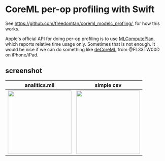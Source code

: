 # CoreML per-op profiling with Swift

See https://github.com/freedomtan/coreml_modelc_profling/, for how this works.

Apple's official API for doing per-op profiling is to use [MLComputePlan](https://developer.apple.com/documentation/coreml/mlcomputeplan-85vdw?language=objc), which reports relative time usage only. Sometimes that is not enough. It would be nice if we can do something like [deCoreML](https://github.com/FL33TW00D/deCoreML) from @FL33TW00D on iPhone/iPad.

## screenshot
|analitics.mil|simple csv|
|---|---|
|<img src="https://github.com/user-attachments/assets/4bf2c135-3142-479a-9ac5-6162145cb6d7"  width="200" />|<img src="https://github.com/user-attachments/assets/b171862c-c83e-4863-b80a-ef07ee30be8a" width="200" />|
